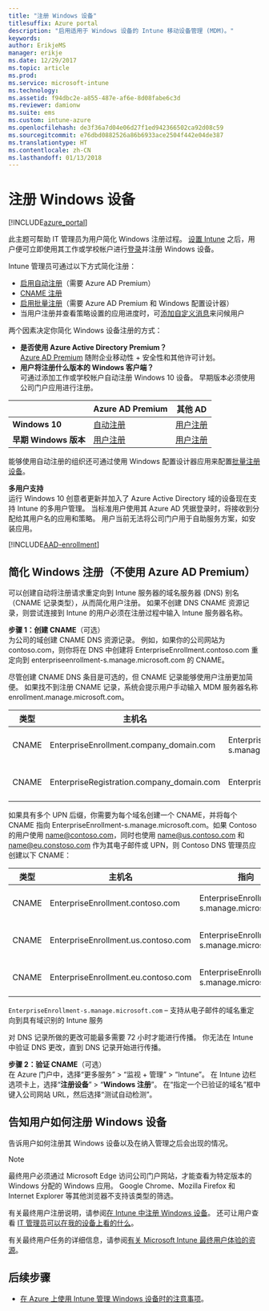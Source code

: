 ```yaml
---
title: "注册 Windows 设备"
titlesuffix: Azure portal
description: "启用适用于 Windows 设备的 Intune 移动设备管理 (MDM)。"
keywords: 
author: ErikjeMS
manager: erikje
ms.date: 12/29/2017
ms.topic: article
ms.prod: 
ms.service: microsoft-intune
ms.technology: 
ms.assetid: f94dbc2e-a855-487e-af6e-8d08fabe6c3d
ms.reviewer: damionw
ms.suite: ems
ms.custom: intune-azure
ms.openlocfilehash: de3f36a7d04e06d27f1ed942366502ca92d08c59
ms.sourcegitcommit: e76dbd0882526a86b6933ace2504f442e04de387
ms.translationtype: HT
ms.contentlocale: zh-CN
ms.lasthandoff: 01/13/2018
---
```

# <a name="enroll-windows-devices"></a>注册 Windows 设备

[!INCLUDE[azure_portal](./includes/azure_portal.md)]

此主题可帮助 IT 管理员为用户简化 Windows 注册过程。 [设置 Intune](setup-steps.md) 之后，用户便可立即使用其工作或学校帐户进行[登录](https://docs.microsoft.com/intune-user-help/enroll-your-device-in-intune-windows)并注册 Windows 设备。  

Intune 管理员可通过以下方式简化注册：
- [启用自动注册](#enable-windows-10-automatic-enrollment)（需要 Azure AD Premium）
- [CNAME 注册](#simplify-windows-enrollment-without-azure-ad-premium)
- [启用批量注册](windows-bulk-enroll.md)（需要 Azure AD Premium 和 Windows 配置设计器）
- 当用户注册并查看策略设置的应用进度时，可[添加自定义消息](windows-enrollment-status.md)来问候用户

两个因素决定你简化 Windows 设备注册的方式：

- **是否使用 Azure Active Directory Premium？** <br>[Azure AD Premium](https://docs.microsoft.com/azure/active-directory/active-directory-get-started-premium) 随附企业移动性 + 安全性和其他许可计划。
- **用户将注册什么版本的 Windows 客户端？** <br>可通过添加工作或学校帐户自动注册 Windows 10 设备。 早期版本必须使用公司门户应用进行注册。

||**Azure AD Premium**|**其他 AD**|
|----------|---------------|---------------|  
|**Windows 10**|[自动注册](#enable-windows-10-automatic-enrollment) |[用户注册](#enable-windows-enrollment-without-azure-ad-premium)|
|**早期 Windows 版本**|[用户注册](#enable-windows-enrollment-without-azure-ad-premium)|[用户注册](#enable-windows-enrollment-without-azure-ad-premium)|

能够使用自动注册的组织还可通过使用 Windows 配置设计器应用来配置[批量注册设备](windows-bulk-enroll.md)。

**多用户支持**<br>
运行 Windows 10 创意者更新并加入了 Azure Active Directory 域的设备现在支持 Intune 的多用户管理。 当标准用户使用其 Azure AD 凭据登录时，将接收到分配给其用户名的应用和策略。 用户当前无法将公司门户用于自助服务方案，如安装应用。

[!INCLUDE[AAD-enrollment](./includes/win10-automatic-enrollment-aad.md)]

## <a name="simplify-windows-enrollment-without-azure-ad-premium"></a>简化 Windows 注册（不使用 Azure AD Premium）
可以创建自动将注册请求重定向到 Intune 服务器的域名服务器 (DNS) 别名（CNAME 记录类型），从而简化用户注册。 如果不创建 DNS CNAME 资源记录，则尝试连接到 Intune 的用户必须在注册过程中输入 Intune 服务器名称。

**步骤 1：创建 CNAME**（可选）<br>
为公司的域创建 CNAME DNS 资源记录。 例如，如果你的公司网站为 contoso.com，则你将在 DNS 中创建将 EnterpriseEnrollment.contoso.com 重定向到 enterpriseenrollment-s.manage.microsoft.com 的 CNAME。

尽管创建 CNAME DNS 条目是可选的，但 CNAME 记录能够使用户注册更加简便。 如果找不到注册 CNAME 记录，系统会提示用户手动输入 MDM 服务器名称 enrollment.manage.microsoft.com。

|类型|主机名|指向|TTL|
|----------|---------------|---------------|---|
|CNAME|EnterpriseEnrollment.company_domain.com|EnterpriseEnrollment-s.manage.microsoft.com| 1 小时|
|CNAME|EnterpriseRegistration.company_domain.com|EnterpriseRegistration.windows.net|1 小时|

如果具有多个 UPN 后缀，你需要为每个域名创建一个 CNAME，并将每个 CNAME 指向 EnterpriseEnrollment-s.manage.microsoft.com。如果 Contoso 的用户使用 name@contoso.com，同时也使用 name@us.contoso.com 和 name@eu.constoso.com 作为其电子邮件或 UPN，则 Contoso DNS 管理员应创建以下 CNAME：

|类型|主机名|指向|TTL|  
|----------|---------------|---------------|---|
|CNAME|EnterpriseEnrollment.contoso.com|EnterpriseEnrollment-s.manage.microsoft.com|1 小时|
|CNAME|EnterpriseEnrollment.us.contoso.com|EnterpriseEnrollment-s.manage.microsoft.com|1 小时|
|CNAME|EnterpriseEnrollment.eu.contoso.com|EnterpriseEnrollment-s.manage.microsoft.com| 1 小时|

`EnterpriseEnrollment-s.manage.microsoft.com` – 支持从电子邮件的域名重定向到具有域识别的 Intune 服务

对 DNS 记录所做的更改可能最多需要 72 小时才能进行传播。 你无法在 Intune 中验证 DNS 更改，直到 DNS 记录开始进行传播。

**步骤 2：验证 CNAME**（可选）<br>
在 Azure 门户中，选择“更多服务” > “监视 + 管理” > “Intune”。 在 Intune 边栏选项卡上，选择“**注册设备**” > “**Windows 注册**”。 在“指定一个已验证的域名”框中键入公司网站 URL，然后选择“测试自动检测”。

## <a name="tell-users-how-to-enroll-windows-devices"></a>告知用户如何注册 Windows 设备
告诉用户如何注册其 Windows 设备以及在纳入管理之后会出现的情况。

> [!NOTE]
> 最终用户必须通过 Microsoft Edge 访问公司门户网站，才能查看为特定版本的 Windows 分配的 Windows 应用。 Google Chrome、Mozilla Firefox 和 Internet Explorer 等其他浏览器不支持该类型的筛选。

有关最终用户注册说明，请参阅[在 Intune 中注册 Windows 设备](https://docs.microsoft.com/intune-user-help/enroll-your-device-in-intune-windows)。 还可让用户查看 [IT 管理员可以在我的设备上看的什么](https://docs.microsoft.com/intune-user-help/what-can-your-it-administrator-see-when-you-enroll-your-device-in-intune-windows)。

有关最终用户任务的详细信息，请参阅[有关 Microsoft Intune 最终用户体验的资源](end-user-educate.md)。

## <a name="next-steps"></a>后续步骤

- [在 Azure 上使用 Intune 管理 Windows 设备时的注意事项](/intune-classic/deploy-use/intune-on-azure)。
